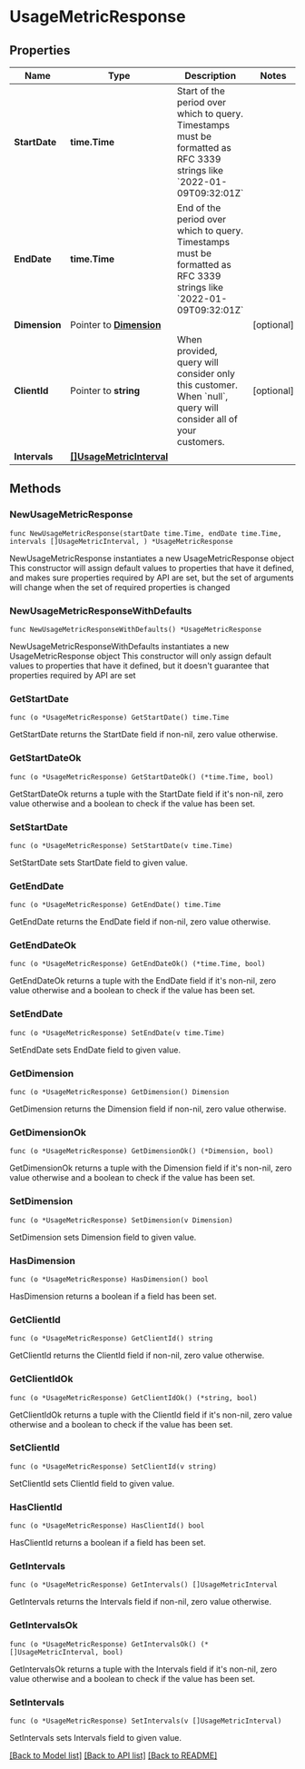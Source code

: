 # UsageMetricResponse

## Properties

Name | Type | Description | Notes
------------ | ------------- | ------------- | -------------
**StartDate** | **time.Time** | Start of the period over which to query. Timestamps must be formatted as RFC 3339 strings like &#x60;2022-01-09T09:32:01Z&#x60; | 
**EndDate** | **time.Time** | End of the period over which to query. Timestamps must be formatted as RFC 3339 strings like &#x60;2022-01-09T09:32:01Z&#x60; | 
**Dimension** | Pointer to [**Dimension**](Dimension.md) |  | [optional] 
**ClientId** | Pointer to **string** | When provided, query will consider only this customer. When &#x60;null&#x60;, query will consider all of your customers. | [optional] 
**Intervals** | [**[]UsageMetricInterval**](UsageMetricInterval.md) |  | 

## Methods

### NewUsageMetricResponse

`func NewUsageMetricResponse(startDate time.Time, endDate time.Time, intervals []UsageMetricInterval, ) *UsageMetricResponse`

NewUsageMetricResponse instantiates a new UsageMetricResponse object
This constructor will assign default values to properties that have it defined,
and makes sure properties required by API are set, but the set of arguments
will change when the set of required properties is changed

### NewUsageMetricResponseWithDefaults

`func NewUsageMetricResponseWithDefaults() *UsageMetricResponse`

NewUsageMetricResponseWithDefaults instantiates a new UsageMetricResponse object
This constructor will only assign default values to properties that have it defined,
but it doesn't guarantee that properties required by API are set

### GetStartDate

`func (o *UsageMetricResponse) GetStartDate() time.Time`

GetStartDate returns the StartDate field if non-nil, zero value otherwise.

### GetStartDateOk

`func (o *UsageMetricResponse) GetStartDateOk() (*time.Time, bool)`

GetStartDateOk returns a tuple with the StartDate field if it's non-nil, zero value otherwise
and a boolean to check if the value has been set.

### SetStartDate

`func (o *UsageMetricResponse) SetStartDate(v time.Time)`

SetStartDate sets StartDate field to given value.


### GetEndDate

`func (o *UsageMetricResponse) GetEndDate() time.Time`

GetEndDate returns the EndDate field if non-nil, zero value otherwise.

### GetEndDateOk

`func (o *UsageMetricResponse) GetEndDateOk() (*time.Time, bool)`

GetEndDateOk returns a tuple with the EndDate field if it's non-nil, zero value otherwise
and a boolean to check if the value has been set.

### SetEndDate

`func (o *UsageMetricResponse) SetEndDate(v time.Time)`

SetEndDate sets EndDate field to given value.


### GetDimension

`func (o *UsageMetricResponse) GetDimension() Dimension`

GetDimension returns the Dimension field if non-nil, zero value otherwise.

### GetDimensionOk

`func (o *UsageMetricResponse) GetDimensionOk() (*Dimension, bool)`

GetDimensionOk returns a tuple with the Dimension field if it's non-nil, zero value otherwise
and a boolean to check if the value has been set.

### SetDimension

`func (o *UsageMetricResponse) SetDimension(v Dimension)`

SetDimension sets Dimension field to given value.

### HasDimension

`func (o *UsageMetricResponse) HasDimension() bool`

HasDimension returns a boolean if a field has been set.

### GetClientId

`func (o *UsageMetricResponse) GetClientId() string`

GetClientId returns the ClientId field if non-nil, zero value otherwise.

### GetClientIdOk

`func (o *UsageMetricResponse) GetClientIdOk() (*string, bool)`

GetClientIdOk returns a tuple with the ClientId field if it's non-nil, zero value otherwise
and a boolean to check if the value has been set.

### SetClientId

`func (o *UsageMetricResponse) SetClientId(v string)`

SetClientId sets ClientId field to given value.

### HasClientId

`func (o *UsageMetricResponse) HasClientId() bool`

HasClientId returns a boolean if a field has been set.

### GetIntervals

`func (o *UsageMetricResponse) GetIntervals() []UsageMetricInterval`

GetIntervals returns the Intervals field if non-nil, zero value otherwise.

### GetIntervalsOk

`func (o *UsageMetricResponse) GetIntervalsOk() (*[]UsageMetricInterval, bool)`

GetIntervalsOk returns a tuple with the Intervals field if it's non-nil, zero value otherwise
and a boolean to check if the value has been set.

### SetIntervals

`func (o *UsageMetricResponse) SetIntervals(v []UsageMetricInterval)`

SetIntervals sets Intervals field to given value.



[[Back to Model list]](../README.md#documentation-for-models) [[Back to API list]](../README.md#documentation-for-api-endpoints) [[Back to README]](../README.md)


